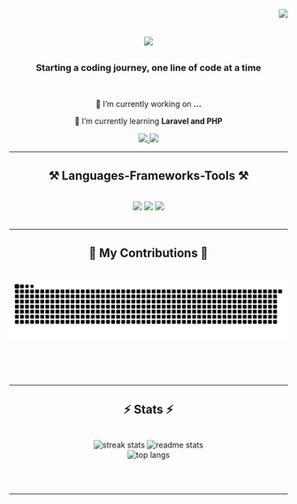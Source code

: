 <img align="right" src="https://visitor-badge.laobi.icu/badge?page_id=edaprgs.edaprgs" />

<h1 align="center">
    <img src="https://readme-typing-svg.herokuapp.com/?font=Righteous&size=35&center=true&vCenter=true&width=500&height=70&duration=4000&lines=Hello+World!+🌍;+I'm+Eda+Grace+Paragoso;&color=FB6F92" />
</h1>

<h3 align="center">Starting a coding journey, one line of code at a time</h3>

<br/>

<div align="center">
 
 🔭 I’m currently working on **...**
 
 🌱 I’m currently learning **Laravel and PHP**

 </div>
 
<div align="center"> 
  <a href="mailto:edaparagoso2002@gmail.com">
    <img src="https://img.shields.io/badge/Gmail-333333?style=for-the-badge&logo=gmail&logoColor=FB6F92" target="_blank" />
  </a>
  <a href="https://linkedin.com/in/eda-grace-paragoso" target="_blank">
    <img src="https://img.shields.io/badge/LinkedIn-0077B5?style=for-the-badge&logo=linkedin&logoColor=white" target="_blank" />
  </a>
</div>

 <hr/>
 
<h2 align="center">⚒️ Languages-Frameworks-Tools ⚒️</h2>
<br/>
<div align="center">
    <img src="https://skillicons.dev/icons?i=c,cpp,python,html,css,flask" />
    <img src="https://skillicons.dev/icons?i=figma,vscode,github,git,discord,bitbucket" />
    <img src="https://skillicons.dev/icons?i=mysql,postgres,sqlite,notion,postman,wordpress" /><br>
</div>

<br/>
<hr/>

<div align="center">
  <h2>🐍 My Contributions 🐍</h2>
  <br>
  <img alt="snake eating my contributions" src="https://raw.githubusercontent.com/edaprgs/edaprgs/output/github-contribution-grid-snake.svg" />
  
  <br/><br/><br/>
</div>

<hr/>

<h2 align="center">⚡ Stats ⚡</h2>
<br>
<div align=center>
  <img width=390 src="https://github-readme-streak-stats-edaprgs.vercel.app/?user=edaprgs&count_private=true&theme=react&border_radius=10" alt="streak stats"/>
  <img width=390 src="https://github-readme-stats-edaprgs.vercel.app/api?username=edaprgs&count_private=true&show_icons=true&theme=react&rank_icon=github&border_radius=10" alt="readme stats" />
  <br/>
  <img width=325 align="center" src="https://github-readme-stats-edaprgs.vercel.app/api/top-langs/?username=edaprgs&hide=HTML&langs_count=8&layout=compact&theme=react&border_radius=10&size_weight=0.5&count_weight=0.5&exclude_repo=github-readme-stats" alt="top langs" />
</div>

<br/><br/>

<hr/>

